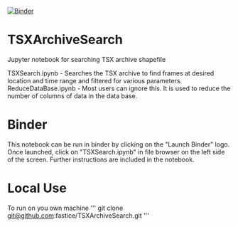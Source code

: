 [![Binder](https://gke.mybinder.org/badge_logo.svg)](https://gke.mybinder.org/v2/gh/fastice/TSXArchiveSearch/main?urlpath=lab)
# TSXArchiveSearch
Jupyter notebook for searching TSX archive shapefile

TSXSearch.ipynb - Searches the TSX archive to find frames at desired location and time range and filtered for various parameters.
ReduceDataBase.ipynb - Most users can ignore this. It is used to reduce the number of columns of data in the data base.

# Binder

This notebook can be run in binder by clicking on the "Launch Binder" logo. Once launched, click on "TSXSearch.ipynb" in file browser on the left side of the screen. Further instructions are included in the notebook.

# Local Use

To run on you own machine
'''
git clone git@github.com:fastice/TSXArchiveSearch.git
'''
